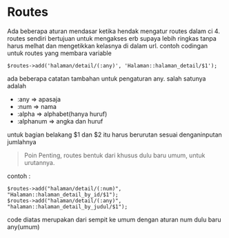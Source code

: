 # Routes

Ada beberapa aturan mendasar ketika hendak mengatur routes dalam ci 4. routes sendiri bertujuan untuk mengakses erb supaya lebih ringkas tanpa harus melhat dan mengetikkan kelasnya di dalam url.
contoh codingan untuk routes yang membara variable
```
$routes->add('halaman/detail/(:any)', 'Halaman::halaman_detail/$1');
```

ada beberapa catatan tambahan untuk pengaturan any. salah satunya adalah
* :any => apasaja
* :num => nama
* :alpha => alphabet(hanya huruf)
* :alphanum => angka dan huruf

untuk bagian belakang $1 dan $2 itu harus berurutan sesuai denganinputan jumlahnya

> Poin Penting, routes bentuk dari khusus dulu baru umum, untuk urutannya.

contoh :
```
$routes->add("halaman/detail/(:num)", "Halaman::halaman_detail_by_id/$1");
$routes->add("halaman/detail/(:any)", "halaman::halaman_detail_by_judul/$1");
```
code diatas merupakan dari sempit ke umum dengan aturan num dulu baru any(umum)
